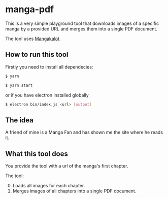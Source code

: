# manga-pdf

This is a very simple playground tool that downloads images of a specific manga by a provided URL and merges them into a single PDF document.

The tool uses [Mangakalot](http://mangakakalot.com/).

## How to run this tool

Firstly you need to install all dependecies:

```sh
$ yarn
```

```sh
$ yarn start
```

or if you have electron installed globally

```sh
$ electron bin/index.js <url> [output]
```

## The idea

A friend of mine is a Manga Fan and has shown me the site where he reads it.

## What this tool does

You provide the tool with a url of the manga's first chapter.

The tool:

0.  Loads all images for each chapter.
1.  Merges images of all chapters into a single PDF document.
